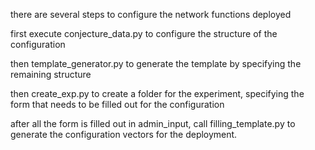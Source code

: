 there are several steps to configure the network functions deployed

first execute conjecture_data.py to configure the structure of the configuration

then template_generator.py to generate the template by specifying the remaining structure

then create_exp.py to create a folder for the experiment, specifying the form that needs to be filled out for the configuration

after all the form is filled out in admin_input, call filling_template.py to generate the configuration vectors for the deployment.